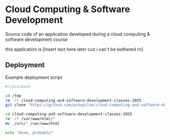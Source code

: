 # Cloud Computing & Software Development

Source code of an application developed during a cloud computing & software development course

this application is [insert text here later cuz i can't be bothered rn]

## Deployment

Example deployment script
```bash
#!/bin/bash

cd /tmp
rm -rf cloud-computing-and-software-development-classes-2025
git clone "https://github.com/pchupilko/cloud-computing-and-software-development-classes-2025"

cd cloud-computing-and-software-development-classes-2025
rm -rf /var/www/html/*
mv ./src/* /var/www/html

echo "done, probably"
```
